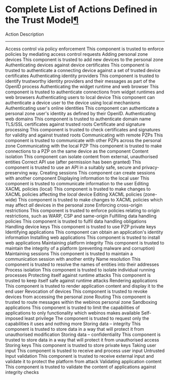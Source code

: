 Complete List of Actions Defined in the Trust Model[¶](#Complete-List-of-Actions-Defined-in-the-Trust-Model)
============================================================================================================

  Action                                                Description
  ----------------------------------------------------- -------------------------------------------------------------------------------------------------------------------------
  Access control via policy enforcement                 This component is trusted to enforce policies by mediating access control requests
  Adding personal zone devices                          This component is trusted to add new devices to the personal zone
  Authenticating devices against device certificates    This component is trusted to authenticate a connecting device against a set of trusted device certificates
  Authenticating identity providers                     This component is trusted to identify trustworthy identity providers and their messages as part of the OpenID process
  Authenticating the widget runtime and web browser     This component is trusted to authenticate connections from widget runtimes and web browsers
  Authenticating users to local device                  This component can authenticate a device user to the device using local mechanisms
  Authenticating user's online identities               This component can authenticate a personal zone user's identity as defined by their OpenID.
  Authenticating web domains                            This component is trusted to authenticate domain name TLS/SSL certificates against trusted roots
  Certificate and signature processing                  This component is trusted to check certificates and signatures for validity and against trusted roots
  Communicating with remote PZPs                        This component is trusted to communicate with other PZPs across the personal zone
  Communicating with the local PZP                      This component is trusted to make connections to a PZP on the same device as the component
  Content isolation                                     This component can isolate content from external, unauthorised entities
  Correct API use (after permission has been granted)   This component is trusted to use an API in a suitably safe, secure and privacy-preserving way.
  Creating sessions                                     This component can create sessions with another component
  Displaying information to the local user              This component is trusted to communicate information to the user
  Editing XACML policies (local)                        This component is trusted to make changes to XACML policies affecting the *local* device
  Editing XACML policies (zone-wide)                    This component is trusted to make changes to XACML policies which may affect *all* devices in the personal zone
  Enforcing cross-origin restrictions                   This component is trusted to enforce policies relating to origin restrictions, such as WARP, CSP and same-origin
  Fulfilling data handling policies                     This component is trusted to fulfil data handling obligations
  Handling device keys                                  This component is trusted to use PZP private keys
  Identifying applications                              This component can obtain an application's identity information
  Installing web applications                           This component is trusted to install web applications
  Maintaining platform integrity                        This component is trusted to maintain the integrity of a platform (preventing malware and corruption)
  Maintaining sessions                                  This component is trusted to maintain a communication session with another entity
  Name resolution                                       This component is trusted to resolve the names of entities into their addresses
  Process isolation                                     This component is trusted to isolate individual running processes
  Protecting itself against runtime attacks             This component is trusted to keep itself safe against runtime attacks
  Rendering applications                                This component is trusted to render application content and display it to the end user
  Revocation of devices                                 This component is trusted to revoke devices from accessing the personal zone
  Routing                                               This component is trusted to route messages within the webinos personal zone
  Sandboxing applications                               This component is trusted to limit the capabilities of applications to only functionality which webinos makes available
  Self-imposed least privilege                          The component is trusted to request only the capabilities it uses and nothing more
  Storing data – integrity                              This component is trusted to store data in a way that will protect it from unauthorised modification
  Storing data – confidentiality                        This component is trusted to store data in a way that will protect it from unauthorised access
  Storing keys                                          This component is trusted to store private keys
  Taking user input                                     This component is trusted to receive and process user input
  Untrusted Input validation                            This component is trusted to receive external input and validate it to protect the platform from attack
  Validating application content                        This component is trusted to validate the content of applications against integrity checks


